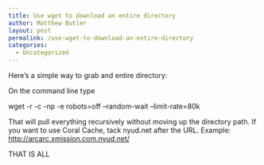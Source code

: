 ```yaml
---
title: Use wget to download an entire directory
author: Matthew Butler
layout: post
permalink: /use-wget-to-download-an-entire-directory
categories:
  - Uncategorized
---
```

Here&#8217;s a simple way to grab and entire directory:

On the command line type

<div class="codesnip-container" >
  wget -r -c -np -e robots=off &#8211;random-wait &#8211;limit-rate=80k <URL>
</div>

That will pull everything recursively without moving up the directory path. If you want to use Coral Cache, tack nyud.net after the URL. Example: http://arcarc.xmission.com.nyud.net/

THAT IS ALL